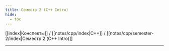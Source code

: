```yaml
---
title: Семестр 2 (C++ Intro)
hide: 
  - toc
---
```


[[index|Конспекты]] / [[notes/cpp/index|С++]] / [[notes/cpp/semester-2/index|Семестр 2 (C++ Intro)]]

---